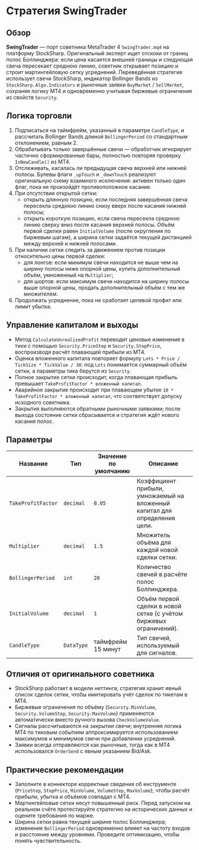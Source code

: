# Стратегия SwingTrader

## Обзор
**SwingTrader** — порт советника MetaTrader 4 `SwingTrader.mq4` на платформу StockSharp. Оригинальный эксперт ищет отскоки от
границ полос Боллинджера: если цена касается внешней границы и следующая свеча пересекает среднюю линию, советник открывает
позицию и строит мартингейловую сетку усреднений. Переведённая стратегия использует свечи StockSharp, индикатор Bollinger Bands
из `StockSharp.Algo.Indicators` и рыночные заявки `BuyMarket` / `SellMarket`, сохраняя логику МТ4 и одновременно учитывая биржевые
ограничения из свойств `Security`.

## Логика торговли
1. Подписаться на таймфрейм, указанный в параметре `CandleType`, и рассчитать Bollinger Bands длиной `BollingerPeriod` со стандартным
   отклонением, равным 2.
2. Обрабатывать только завершённые свечи — обработчик игнорирует частично сформированные бары, полностью повторяя проверку
   `IsNewCandle()` из МТ4.
3. Отслеживать, касалась ли предыдущая свеча верхней или нижней полосы. Булевы флаги `_upTouch` и `_downTouch` реализуют оригинальную
   схему взаимного исключения: активен только один флаг, пока не произойдёт противоположное касание.
4. При отсутствии открытой сетки:
   - открыть длинную позицию, если последняя завершённая свеча пересекла среднюю линию снизу вверх после касания нижней полосы;
   - открыть короткую позицию, если свеча пересекла среднюю линию сверху вниз после касания верхней полосы.
   Объём первой сделки равен `InitialVolume` (после округления по биржевым шагам), а ширина сетки задаётся текущей дистанцией между
   верхней и нижней полосами.
5. При наличии сетки следить за движением против позиции относительно цены первой сделки:
   - для лонгов: если минимум свечи находится не выше чем на ширину полосы ниже опорной цены, купить дополнительный объём,
     умноженный на `Multiplier`;
   - для шортов: если максимум свечи находится на ширину полосы выше опорной цены, продать дополнительный объём с тем же множителем.
6. Продолжать усреднение, пока не сработает целевой профит или лимит убытка.

## Управление капиталом и выходы
- Метод `CalculateUnrealizedProfit` переводит ценовые изменения в тики с помощью `Security.PriceStep` и `Security.StepPrice`,
  воспроизводя расчёт плавающей прибыли из МТ4.
- Оценка вложенного капитала повторяет формулу `Lots * Price / TickSize * TickValue / 30`: под `Lots` понимается суммарный объём
  сетки, а параметры тика берутся из `Security`.
- Полное закрытие сетки происходит, когда плавающая прибыль превышает `TakeProfitFactor * вложенный капитал`.
- Аварийное закрытие происходит при плавающем убытке `10 * TakeProfitFactor * вложенный капитал`, что соответствует допуску
  исходного советника.
- Закрытия выполняются обратными рыночными заявками; после выхода состояние сетки сбрасывается и стратегия ждёт нового касания полос.

## Параметры
| Название | Тип | Значение по умолчанию | Описание |
| --- | --- | --- | --- |
| `TakeProfitFactor` | `decimal` | `0.05` | Коэффициент прибыли, умножаемый на вложенный капитал для определения цели. |
| `Multiplier` | `decimal` | `1.5` | Множитель объёма для каждой новой сделки сетки. |
| `BollingerPeriod` | `int` | `20` | Количество свечей в расчёте полос Боллинджера. |
| `InitialVolume` | `decimal` | `1` | Объём первой сделки в новой сетке (с учётом биржевых ограничений). |
| `CandleType` | `DataType` | таймфрейм 15 минут | Тип свечей, используемый для сигналов. |

## Отличия от оригинального советника
- StockSharp работает в модели неттинга; стратегия хранит явный список сделок сетки, чтобы имитировать учёт сделок по тикетам в МТ4.
- Биржевые ограничения по объёму (`Security.MinVolume`, `Security.VolumeStep`, `Security.MaxVolume`) применяются автоматически вместо
  ручного вызова `CheckVolumeValue`.
- Сигналы рассчитываются на закрытии свечи; внутренняя логика MT4 по тиковым событиям аппроксимируется использованием максимумов и
  минимумов свечи при добавлении усреднений.
- Заявки всегда отправляются как рыночные, тогда как в MT4 использовался `OrderSend` с явным указанием Bid/Ask.

## Практические рекомендации
- Заполните в коннекторе корректные сведения об инструменте (`PriceStep`, `StepPrice`, `MinVolume`, `VolumeStep`, `MaxVolume`),
  чтобы расчёт прибыли, убытка и объёмов совпадал с MT4.
- Мартингейловые сетки несут повышенный риск. Перед запуском на реальном счёте протестируйте стратегию на исторических данных и
  оцените требования по марже.
- Ширина сетки равна текущей ширине полос Боллинджера; изменение `BollingerPeriod` одновременно влияет на частоту входов и расстояние
  между уровнями. Проведите оптимизацию, чтобы понять чувствительность.
